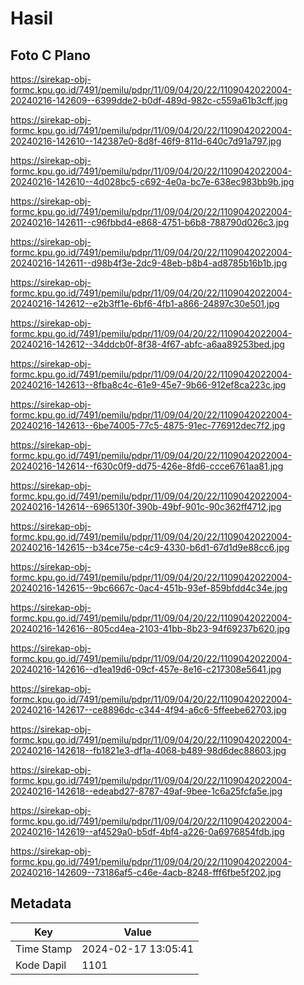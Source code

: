 # Hasil

## Foto C Plano

https://sirekap-obj-formc.kpu.go.id/7491/pemilu/pdpr/11/09/04/20/22/1109042022004-20240216-142609--6399dde2-b0df-489d-982c-c559a61b3cff.jpg

https://sirekap-obj-formc.kpu.go.id/7491/pemilu/pdpr/11/09/04/20/22/1109042022004-20240216-142610--142387e0-8d8f-46f9-811d-640c7d91a797.jpg

https://sirekap-obj-formc.kpu.go.id/7491/pemilu/pdpr/11/09/04/20/22/1109042022004-20240216-142610--4d028bc5-c692-4e0a-bc7e-638ec983bb9b.jpg

https://sirekap-obj-formc.kpu.go.id/7491/pemilu/pdpr/11/09/04/20/22/1109042022004-20240216-142611--c96fbbd4-e868-4751-b6b8-788790d026c3.jpg

https://sirekap-obj-formc.kpu.go.id/7491/pemilu/pdpr/11/09/04/20/22/1109042022004-20240216-142611--d98b4f3e-2dc9-48eb-b8b4-ad8785b16b1b.jpg

https://sirekap-obj-formc.kpu.go.id/7491/pemilu/pdpr/11/09/04/20/22/1109042022004-20240216-142612--e2b3ff1e-6bf6-4fb1-a866-24897c30e501.jpg

https://sirekap-obj-formc.kpu.go.id/7491/pemilu/pdpr/11/09/04/20/22/1109042022004-20240216-142612--34ddcb0f-8f38-4f67-abfc-a6aa89253bed.jpg

https://sirekap-obj-formc.kpu.go.id/7491/pemilu/pdpr/11/09/04/20/22/1109042022004-20240216-142613--8fba8c4c-61e9-45e7-9b66-912ef8ca223c.jpg

https://sirekap-obj-formc.kpu.go.id/7491/pemilu/pdpr/11/09/04/20/22/1109042022004-20240216-142613--6be74005-77c5-4875-91ec-776912dec7f2.jpg

https://sirekap-obj-formc.kpu.go.id/7491/pemilu/pdpr/11/09/04/20/22/1109042022004-20240216-142614--f630c0f9-dd75-426e-8fd6-ccce6761aa81.jpg

https://sirekap-obj-formc.kpu.go.id/7491/pemilu/pdpr/11/09/04/20/22/1109042022004-20240216-142614--6965130f-390b-49bf-901c-90c362ff4712.jpg

https://sirekap-obj-formc.kpu.go.id/7491/pemilu/pdpr/11/09/04/20/22/1109042022004-20240216-142615--b34ce75e-c4c9-4330-b6d1-67d1d9e88cc6.jpg

https://sirekap-obj-formc.kpu.go.id/7491/pemilu/pdpr/11/09/04/20/22/1109042022004-20240216-142615--9bc6667c-0ac4-451b-93ef-859bfdd4c34e.jpg

https://sirekap-obj-formc.kpu.go.id/7491/pemilu/pdpr/11/09/04/20/22/1109042022004-20240216-142616--805cd4ea-2103-41bb-8b23-94f69237b620.jpg

https://sirekap-obj-formc.kpu.go.id/7491/pemilu/pdpr/11/09/04/20/22/1109042022004-20240216-142616--d1ea19d6-09cf-457e-8e16-c217308e5641.jpg

https://sirekap-obj-formc.kpu.go.id/7491/pemilu/pdpr/11/09/04/20/22/1109042022004-20240216-142617--ce8896dc-c344-4f94-a6c6-5ffeebe62703.jpg

https://sirekap-obj-formc.kpu.go.id/7491/pemilu/pdpr/11/09/04/20/22/1109042022004-20240216-142618--fb1821e3-df1a-4068-b489-98d6dec88603.jpg

https://sirekap-obj-formc.kpu.go.id/7491/pemilu/pdpr/11/09/04/20/22/1109042022004-20240216-142618--edeabd27-8787-49af-9bee-1c6a25fcfa5e.jpg

https://sirekap-obj-formc.kpu.go.id/7491/pemilu/pdpr/11/09/04/20/22/1109042022004-20240216-142619--af4529a0-b5df-4bf4-a226-0a6976854fdb.jpg

https://sirekap-obj-formc.kpu.go.id/7491/pemilu/pdpr/11/09/04/20/22/1109042022004-20240216-142609--73186af5-c46e-4acb-8248-fff6fbe5f202.jpg


## Metadata

| Key        | Value               |
| ---------- | ------------------- |
| Time Stamp | 2024-02-17 13:05:41 |
| Kode Dapil | 1101                |



